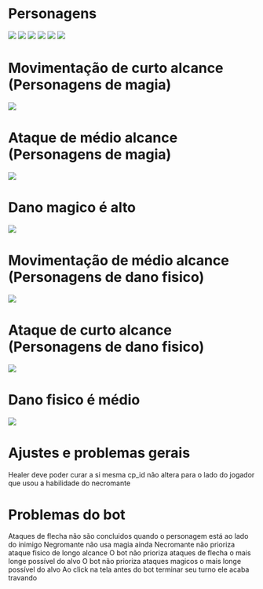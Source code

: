 # Personagens
![](readme_files/ch01.png)
![](readme_files/ch02.png)
![](readme_files/ch03.png)
![](readme_files/ch04.png)
![](readme_files/ch05.png)
![](readme_files/ch06.png)

# Movimentação de curto alcance (Personagens de magia)
![](readme_files/mov_area01.png)

# Ataque de médio alcance (Personagens de magia)
![](readme_files/atk_area02.png)

# Dano magico é alto
![](readme_files/damage02.png)

# Movimentação de médio alcance (Personagens de dano fisico)
![](readme_files/mov_area02.png)

# Ataque de curto alcance (Personagens de dano fisico)
![](readme_files/atk_area01.png)

# Dano fisico é médio
![](readme_files/damage01.png)

# Ajustes e problemas gerais
Healer deve poder curar a si mesma
cp_id não altera para o lado do jogador que usou a habilidade do necromante

# Problemas do bot
Ataques de flecha não são concluidos quando o personagem está ao lado do inimigo
Negromante não usa magia ainda
Necromante não prioriza ataque fisico de longo alcance
O bot não prioriza ataques de flecha o mais longe possível do alvo
O bot não prioriza ataques magicos o mais longe possível do alvo
Ao click na tela antes do bot terminar seu turno ele acaba travando
